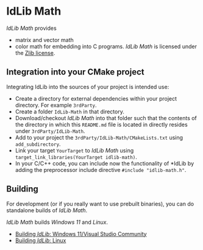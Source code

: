 # IdLib Math
*IdLib Math* provides
- matrix and vector math
- color math
for embedding into C programs.
*IdLib Math* is licensed under the [Zlib license](LICENSE).

## Integration into your CMake project
Integrating IdLib into the sources of your project is intended use:
- Create a directory for external dependencies within your project directory. For example `3rdParty`.
- Create a folder `IdLib-Math` in that directory.
- Download/checkout *IdLib Math* into that folder such that the contents of the directory in which this `README.md` file is located in directly resides under `3rdParty/IdLib-Math`.
- Add to your project the `3rdParty/IdLib-Math/CMakeLists.txt` using `add_subdirectory`.
- Link your target `YourTarget` to *IdLib Math* using `target_link_libraries(YourTarget idlib-math)`.
- In your C/C++ code, you can include now the functionality of *IdLib by adding the preprocessor include directive `#include "idlib-math.h"`.

## Building
For development (or if you really want to use prebuilt binaries), you can do standalone builds of *IdLib Math*.

*IdLib Math* builds *Windows 11* and *Linux*.
- [Building *IdLib*: Windows 11/Visual Studio Community](building-under-windows-11-visual-studio-community-20222)
- [Building *IdLib*: Linux](building-under-linux)
